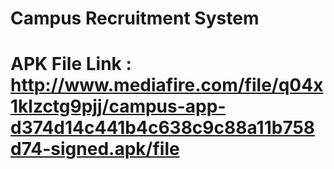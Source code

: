 # Campus Recruitment System

# APK File Link : http://www.mediafire.com/file/q04x1klzctg9pjj/campus-app-d374d14c441b4c638c9c88a11b758d74-signed.apk/file
